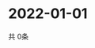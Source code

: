 # 2022-01-01
  共 0条

  <!-- BEGIN -->
  <!-- 最后更新时间Sat Jan 01 2022 04:06:10 GMT+0000 (Coordinated Universal Time) -->
  
  <!-- END -->
  
  